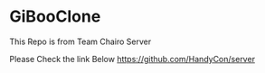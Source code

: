 # GiBooClone 
This Repo is from Team Chairo Server

Please Check the link Below
https://github.com/HandyCon/server
